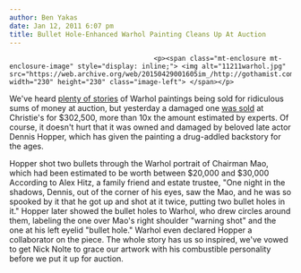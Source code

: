 ```yaml
---
author: Ben Yakas
date: Jan 12, 2011 6:07 pm
title: Bullet Hole-Enhanced Warhol Painting Cleans Up At Auction
---
```


	
										<p><span class="mt-enclosure mt-enclosure-image" style="display: inline;"> <img alt="11211warhol.jpg" src="https://web.archive.org/web/20150429001605im_/http://gothamist.com/attachments/byakas/11211warhol.jpg" width="230" height="230" class="image-left"> </span></p>

<p>We&apos;ve heard <a href="https://web.archive.org/web/20150429001605/http://gothamist.com/tags/andywarhol">plenty of stories</a> of Warhol paintings being sold for ridiculous sums of money at auction, but yesterday a damaged one <a href="https://web.archive.org/web/20150429001605/http://www.nypost.com/p/news/national/dennis_put_the_pop_in_pop_art_zzgXHKTJyJckcpDhc4pQHM?CMP=OTC-rss&amp;FEEDNAME=">was sold</a> at Christie&apos;s for $302,500, more than 10x the amount estimated by experts. Of course, it doesn&apos;t hurt that it was owned and damaged by beloved late actor Dennis Hopper, which has given the painting a drug-addled backstory for the ages.</p>

<p>Hopper shot two bullets through the Warhol portrait of Chairman Mao, which had been estimated to be worth between $20,000 and $30,000 According to Alex Hitz, a family friend and estate trustee, &quot;One night in the shadows, Dennis, out of the corner of his eyes, saw the Mao, and he was so spooked by it that he got up and shot at it twice, putting two bullet holes in it.&quot; Hopper later showed the bullet holes to Warhol, who drew circles around them, labeling the one over Mao&apos;s right shoulder &quot;warning shot&quot; and the one at his left eyelid &quot;bullet hole.&quot; Warhol even declared Hopper a collaborator on the piece. The whole story has us so inspired, we&apos;ve vowed to get Nick Nolte to grace our artwork with his combustible personality before we put it up for auction.</p>					
										
									
				